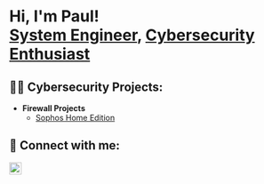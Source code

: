 <h1>Hi, I'm Paul! <br/><a href="https://github.com/CyberSecSolutions">System Engineer</a>, <a href="https://tryhackme.com/p/Pavel19">Cybersecurity Enthusiast</a>

<h2>👨‍💻 Cybersecurity Projects:</h2>

- <b>Firewall Projects</b>
  - [Sophos Home Edition](https://github.com/CyberSecSolutions/Sophos)

<h2> 🤳 Connect with me:</h2>

<a href="mailto:cybersecsolution@proton.me">
  <img align="left" alt="ProtonMail" width="22px" src="https://cdn.jsdelivr.net/npm/simple-icons@v3/icons/protonmail.svg" />
</a>



<!--
**joshmadakor1/joshmadakor1** is a ✨ _special_ ✨ repository because its `README.md` (this file) appears on your GitHub profile.

Here are some ideas to get you started:

- 🔭 I’m currently working on ...
- 🌱 I’m currently learning ...
- 👯 I’m looking to collaborate on ...
- 🤔 I’m looking for help with ...
- 💬 Ask me about ...
- 📫 How to reach me: ...
- 😄 Pronouns: ...
- ⚡ Fun fact: ...
-->
